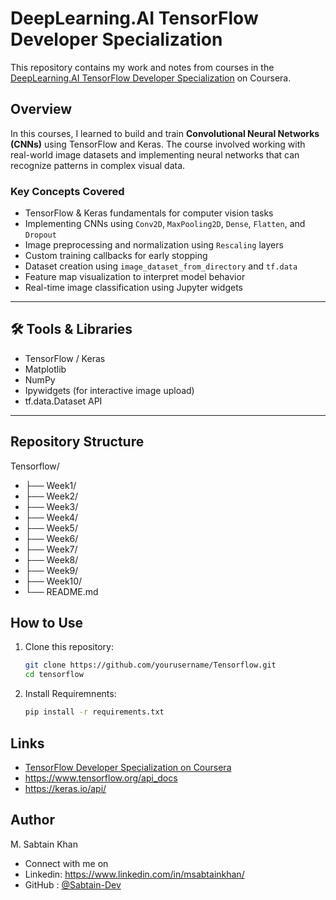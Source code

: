 # DeepLearning.AI TensorFlow Developer Specialization

This repository contains my work and notes from courses in the [DeepLearning.AI TensorFlow Developer Specialization](https://www.coursera.org/professional-certificates/tensorflow-in-practice) on Coursera.

## Overview

In this courses, I learned to build and train **Convolutional Neural Networks (CNNs)** using TensorFlow and Keras. The course involved working with real-world image datasets and implementing neural networks that can recognize patterns in complex visual data.

### Key Concepts Covered
- TensorFlow & Keras fundamentals for computer vision tasks
- Implementing CNNs using `Conv2D`, `MaxPooling2D`, `Dense`, `Flatten`, and `Dropout`
- Image preprocessing and normalization using `Rescaling` layers
- Custom training callbacks for early stopping
- Dataset creation using `image_dataset_from_directory` and `tf.data`
- Feature map visualization to interpret model behavior
- Real-time image classification using Jupyter widgets

---

## 🛠️ Tools & Libraries

- TensorFlow / Keras
- Matplotlib
- NumPy
- Ipywidgets (for interactive image upload)
- tf.data.Dataset API

---

## Repository Structure
Tensorflow/
- ├── Week1/
- ├── Week2/
- ├── Week3/
- ├── Week4/
- ├── Week5/
- ├── Week6/
- ├── Week7/
- ├── Week8/
- ├── Week9/
- ├── Week10/
- └── README.md


## How to Use

1. Clone this repository:
   ```bash
   git clone https://github.com/yourusername/Tensorflow.git
   cd tensorflow

2. Install Requiremnents:
   ```bash
   pip install -r requirements.txt

## Links
- [TensorFlow Developer Specialization on Coursera](https://www.coursera.org/professional-certificates/tensorflow-in-practice)
- https://www.tensorflow.org/api_docs
- https://keras.io/api/

## Author
M. Sabtain Khan
- Connect with me on 
- Linkedin: https://www.linkedin.com/in/msabtainkhan/
- GitHub : [@Sabtain-Dev](https://github.com/Sabtain-Dev)
